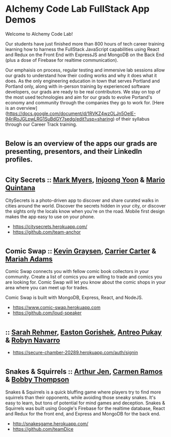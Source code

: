 # Alchemy Code Lab FullStack App Demos

Welcome to Alchemy Code Lab! 

Our students have just finished more than 800 hours of tech career training learning how to harness the FullStack JavaScript capabilities using React and Redux on the Front End with ExpressJS and MongoDB on the Back End (plus a dose of Firebase for realtime communication).

Our emphaisis on process, regular testing and immersive lab sessions allow our grads to understand how their coding works and why it does what it does. As the only engineering education in town that serves Portland and Portland only, along with in-person training by experienced software developers, our grads are ready to be real contributors. We stay on top of the most used technologies and aim for our grads to evolve Portand's economy and community through the companies they go to work for. [Here is an overview] (https://docs.google.com/document/d/1RVKZ4wzOLJn5OeIE-94riRoJGLpwLRG1SuBdGY7sedg/edit?usp=sharing) of their syllabus through our Career Track training.  

# <h2> Below is an overview of the apps our grads are presenting, presentors, and their LinkedIn profiles.
  
# <h2> City Secrets :: [Mark Myers](https://www.linkedin.com/in/markalope/), [Injoong Yoon](https://www.linkedin.com/in/injoong/) & [Mario Quintana](https://www.linkedin.com/in/mario-quintana/)
CitySecrets is a photo-driven app to discover and share curated walks in cities around the world. Discover the secrets hidden in your city, or discover the sights only the locals know when you're on the road. Mobile first design makes the app easy to use on your phone.
- https://citysecrets.herokuapp.com/
- https://github.com/team-anchor

# <h2> Comic Swap :: [Kevin Graysen](https://www.linkedin.com/in/kevingrayson/), [Carrier Carter](https://www.linkedin.com/in/carrieacarter/) & [Mariah Adams](https://www.linkedin.com/in/mariah-adams/)

Comic Swap connects you with fellow comic book collectors in your community. Create a list of comics you are willing to trade and comics you are looking for. Comic Swap will let you know about the comic shops in your area where you can meet up for trades.

Comic Swap is built with MongoDB, Express, React, and NodeJS.
  
 - https://www.comic-swap.herokuapp.com
 - https://github.com/loud-speaker
 
 # <h2> :: [Sarah Rehmer](https://www.linkedin.com/in/sarahrehmer/), [Easton Gorishek](https://www.linkedin.com/in/easton-gorishek/), [Antreo Pukay](https://www.linkedin.com/in/antreo-pukay/) & [Robyn Navarro](https://www.linkedin.com/in/robynanavarro/)
  
- https://secure-chamber-20289.herokuapp.com/auth/signin
  
 # <h2> Snakes & Squirrels :: [Arthur Jen](https://www.linkedin.com/in/arthurjen/), [Carmen Ramos](https://www.linkedin.com/in/carmenvramos/) & [Bobby Thompson](https://www.linkedin.com/in/rbtprograms/)
Snakes & Squirrels is a quick bluffing game where players try to find more squirrels than their opponents, while avoiding those sneaky snakes. It's easy to learn, but tons of potential for mind games and deception. Snakes & Squirrels was built using Google's Firebase for the realtime database, React and Redux for the front end, and Express and MongoDB for the back end.

- http://snakesgame.herokuapp.com/
- https://github.com/teamDice
